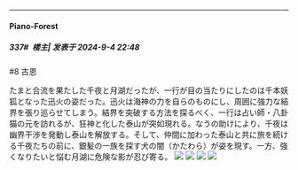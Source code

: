 ﻿
*****

####  Piano-Forest  
##### 337#         楼主| 发表于 2024-9-4 22:48

#8 古恩

たまと合流を果たした千夜と月湖だったが、一行が目の当たりにしたのは千本妖狐となった迅火の姿だった。迅火は海神の力を自らのものにし、周囲に強力な結界を張り巡らせてしまう。結界を突破する方法を探るべく、一行は占い師・八卦猫の元を訪れるが、狂神と化した泰山が突如現れる。なうの助けにより、千夜は幽界干渉を発動し泰山を解放する。そして、仲間に加わった泰山と共に旅を続ける千夜たちの前に、銀髪の一族を探す犬の闇（かたわら）が姿を現す。一方、強くなりたいと悩む月湖に危険な影が忍び寄る。
<img src="https://p.sda1.dev/19/51caa83d2c8411cf9256256ab4148940/img01 _10_.webp" referrerpolicy="no-referrer">
<img src="https://p.sda1.dev/19/8f12147ea610dc67381cbd52ac37545e/img02 _10_.webp" referrerpolicy="no-referrer">
<img src="https://p.sda1.dev/19/8459c953c07d4531b322cc2f91c53c80/img03 _10_.webp" referrerpolicy="no-referrer">
<img src="https://p.sda1.dev/19/25c8e33151ee450627d4c38086a9f0fb/img04 _10_.webp" referrerpolicy="no-referrer">

